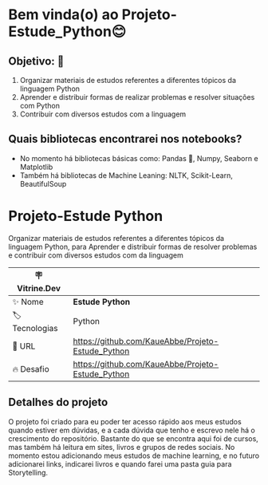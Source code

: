 # Bem vinda(o) ao Projeto-Estude_Python😊

## **Objetivo:** 🤔
1. Organizar materiais de estudos referentes a diferentes tópicos da linguagem Python
2. Aprender e distribuir formas de realizar problemas e resolver situações com Python
3. Contribuir com diversos estudos com a linguagem
## **Quais bibliotecas encontrarei nos notebooks?**
* No momento há bibliotecas básicas como: Pandas :panda_face:, Numpy, Seaborn e Matplotlib
* Também há bibliotecas de Machine Leaning: NLTK, Scikit-Learn, BeautifulSoup 

# Projeto-Estude Python

Organizar materiais de estudos referentes a diferentes tópicos da linguagem Python, para Aprender e distribuir formas de resolver problemas e contribuir com diversos estudos com da linguagem

| :placard: Vitrine.Dev |     |
| -------------  | --- |
| :sparkles: Nome        | **Estude Python**
| :label: Tecnologias | Python
| :rocket: URL         | https://github.com/KaueAbbe/Projeto-Estude_Python
| :fire: Desafio     | https://github.com/KaueAbbe/Projeto-Estude_Python



## Detalhes do projeto

O projeto foi criado para eu poder ter acesso rápido aos meus estudos quando estiver em dúvidas, e a cada dúvida que tenho e escrevo nele há o crescimento do repositório. Bastante do que se encontra aqui foi de cursos, mas também há leitura em sites, livros e grupos de redes sociais. No momento estou adicionando meus estudos de machine learning, e no futuro adicionarei links, indicarei livros e quando farei uma pasta guia para Storytelling.
